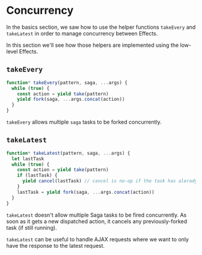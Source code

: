 # Concurrency

In the basics section, we saw how to use the helper functions `takeEvery` and `takeLatest` in order to manage concurrency between Effects.

In this section we'll see how those helpers are implemented using the low-level Effects.

## `takeEvery`

```javascript
function* takeEvery(pattern, saga, ...args) {
  while (true) {
    const action = yield take(pattern)
    yield fork(saga, ...args.concat(action))
  }
}
```

`takeEvery` allows multiple `saga` tasks to be forked concurrently.

## `takeLatest`

```javascript
function* takeLatest(pattern, saga, ...args) {
  let lastTask
  while (true) {
    const action = yield take(pattern)
    if (lastTask) {
      yield cancel(lastTask) // cancel is no-op if the task has alerady terminated
    }
    lastTask = yield fork(saga, ...args.concat(action))
  }
}
```

`takeLatest` doesn't allow multiple Saga tasks to be fired concurrently. As soon as it gets a new dispatched action, it cancels any previously-forked task (if still running).

`takeLatest` can be useful to handle AJAX requests where we want to only have the response to the latest request.
